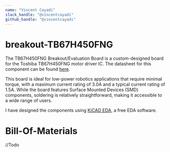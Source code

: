```yaml
---
name: "Vincent Cayadi"
slack_handle: "@vincentcayadi"
github_handle: "@vincentcayadi"
---
```


# breakout-TB67H450FNG
The TB67H450FNG Breakout/Evaluation Board is a custom-designed board for the Toshiba TB67H450FNG motor driver IC. The datasheet for this component can be found [here](https://toshiba.semicon-storage.com/info/TB67H450FNG_datasheet_en_20201126.pdf?did=65346&prodName=TB67H450FNG).

This board is ideal for low-power robotics applications that require minimal torque, with a maximum current rating of 3.0A and a typical current rating of 1.5A. While the board features Surface Mounted Devices (SMD) components, soldering is relatively straightforward, making it accessible to a wide range of users.

I have designed the components using [KiCAD EDA](https://www.kicad.org/), a free EDA software.

# Bill-Of-Materials
//Todo
